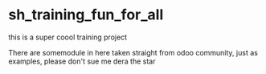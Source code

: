 # sh_training_fun_for_all
this is a super coool training project 

There are somemodule in here taken straight from odoo community, just as examples, please don't sue me
dera the star
